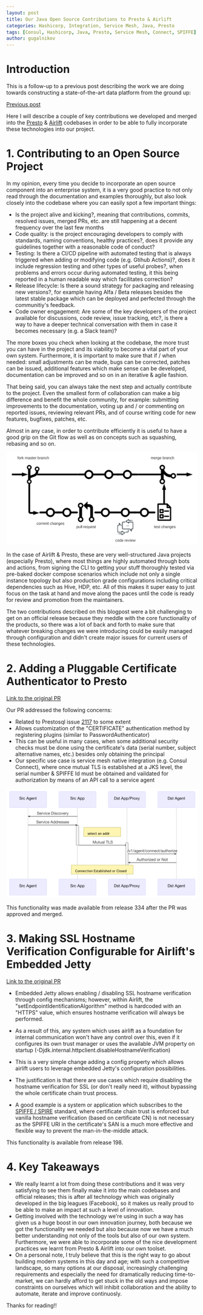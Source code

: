 ```yaml
---
layout: post
title: Our Java Open Source Contributions to Presto & Airlift
categories: Hashicorp, Integration, Service Mesh, Java, Presto
tags: [Consul, Hashicorp, Java, Presto, Service Mesh, Connect, SPIFFE]
author: gugalnikov
---
```


# Introduction

This is a follow-up to a previous post describing the work we are doing towards constructing a state-of-the-art data platform from the ground up:

[Previous post](https://blog.sysco.no/hashicorp,/integration,/service/mesh/A-Consul-Service-Mesh-Integration-Case-Study-with-Presto)

Here I will describe a couple of key contributions we developed and merged into the [Presto](https://github.com/prestosql/presto) & [Airlift](https://github.com/airlift/airlift) codebases in order to be able to fully incorporate these technologies into our project.

# 1. Contributing to an Open Source Project

In my opinion, every time you decide to incorporate an open source component into an enterprise system, it is a very good practice to not only read through the documentation and examples thoroughly, but also look closely into the codebase where you can easily spot a few important things:

- Is the project alive and kicking?, meaning that contributions, commits, resolved issues, merged PRs, etc. are still happening at a decent frequency over the last few months
- Code quality: is the project encouraging developers to comply with standards, naming conventions, healthy practices?, does it provide any guidelines together with a reasonable code of conduct?
- Testing: Is there a CI/CD pipeline with automated testing that is always triggered when adding or modifying code (e.g. Gtihub Actions)?, does it include regression testing and other types of useful probes?, when problems and errors occur during automated testing, it this being reported in a human readable way which facilitates correction?
- Release lifecycle: Is there a sound strategy for packaging and releasing new versions?, for example having Alfa / Beta releases besides the latest stable package which can be deployed and perfected through the communitiy's feedback.
- Code owner engagement: Are some of the key developers of the project available for discussions, code review, issue tracking, etc?, is there a way to have a deeper technical conversation with them in case it becomes necessary (e.g. a Slack team)?

The more boxes you check when looking at the codebase, the more trust you can have in the project and its viability to become a vital part of your own system. Furthermore, it is important to make sure that if / when needed: small adjustments can be made, bugs can be corrected, patches can be issued, additional features which make sense can be developed, documentation can be improved and so on in an iterative & agile fashion.

That being said, you can always take the next step and actually contribute to the project. Even the smallest form of collaboration can make a big difference and benefit the whole community, for example: submitting improvements to the documentation, voting up and / or commenting on reported issues, reviewing relevant PRs, and of course writing code for new features, bugfixes, patches, etc.

Almost in any case, in order to contribute efficiently it is useful to have a good grip on the Git flow as well as on concepts such as squashing, rebasing and so on.

![](/images/2020-09-28-Presto-Airlift/gitflow3.png)

In the case of Airlift & Presto, these are very well-structured Java projects (especially Presto), where most things are highly automated through bots and actions, from signing the CLI to getting your stuff thoroughly tested via pre-baked docker compose scenarios which include not only a single instance topology but also production grade configurations including critical dependencies such as Hive, HDP, etc. All of this makes it super easy to just focus on the task at hand and move along the paces until the code is ready for review and promotion from the maintainers.

The two contributions described on this blogpost were a bit challenging to get on an official release because they meddle with the core functionality of the products, so there was a lot of back and forth to make sure that whatever breaking changes we were introducing could be easily managed through configuration and didn't create major issues for current users of these technologies. 

# 2. Adding a Pluggable Certificate Authenticator to Presto

[Link to the original PR](https://github.com/prestosql/presto/pull/3804)

Our PR addressed the following concerns:

- Related to Prestosql issue [2117](https://github.com/prestosql/presto/issues/2117) to some extent
- Allows customization of the "CERTIFICATE" authentication method by registering plugins (similar to PasswordAuthenticator)
- This can be useful in many cases, when some additional security checks must be done using the certificate's data (serial number, subject alternative names, etc.) besides only obtaining the principal
- Our specific use case is service mesh native integration (e.g. Consul Connect), where once mutual TLS is established at a JKS level, the serial number & SPIFFE Id must be obtained and vaildated for authorization by means of an API call to a service agent

![](/images/2020-09-28-Presto-Airlift/mutualtls.png)

This functionality was made available from release 334 after the PR was approved and merged. 

# 3. Making SSL Hostname Verification Configurable for Airlift's Embedded Jetty

[Link to the original PR](https://github.com/airlift/airlift/pull/858)

- Embedded Jetty allows enabling / disabling SSL hostname verification through config mechanisms; however, within Airlift, the "setEndpointIdentificationAlgorithm" method is hardcoded with an "HTTPS" value, which ensures hostname verification will always be performed. 

- As a result of this, any system which uses airlift as a foundation for internal communication won't have any control over this, even if it configures its own trust manager or uses the available JVM property on startup (-Djdk.internal.httpclient.disableHostnameVerification)

- This is a very simple change adding a config property which allows airlift users to leverage embedded Jetty's configuration possibilities.

- The justification is that there are use cases which require disabling the hostname verification for SSL (or don't really need it), without bypassing the whole certificate chain trust process. 

- A good example is a system or application which subscribes to the [SPIFFE / SPIRE](https://spiffe.io/) standard, where certificate chain trust is enforced but vanilla hostname verification (based on certificate CN) is not necessary as the SPIFFE URI in the certificate's SAN is a much more effective and flexible way to prevent the man-in-the-middle attack.

This functionality is available from release 198. 

# 4. Key Takeaways

- We really learnt a lot from doing these contributions and it was very satisfying to see them finally make it into the main codebases and official releases; this is after all technology which was originally developed in the big leagues (Facebook), so it makes us really proud to be able to make an impact at such a level of innovation.
- Getting involved with the technology we're using in such a way has given us a huge boost in our own innovation journey, both because we got the functionality we needed but also because now we have a much better understanding not only of the tools but also of our own system. Furthermore, we were able to incorporate some of the nice development practices we learnt from Presto & Airlift into our own toolset.
- On a personal note, I truly believe that this is the right way to go about building modern systems in this day and age; with such a competitive landscape, so many options at our disposal, increasingly challenging requirements and especially the need for dramatically reducing time-to-market, we can hardly afford to get stuck in the old ways and impose constraints on ourselves which will inhibit collaboration and the ability to automate, iterate and improve continuosly.

Thanks for reading!!
